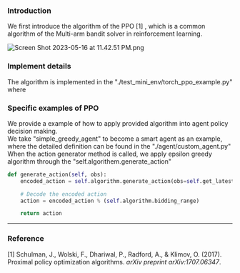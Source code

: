 ### Introduction 
We first introduce the algorithm of the PPO [1] , which is a common algorithm of the Multi-arm bandit solver in reinforcement learning.

![Screen Shot 2023-05-16 at 11.42.51 PM.png](https://intranetproxy.alipay.com/skylark/lark/0/2023/png/158408/1684305808109-b1c385cc-3e7a-43a8-9293-8b1640b52f90.png#clientId=u9d627278-ea4f-4&from=drop&id=u447c3e4c&originHeight=349&originWidth=776&originalType=binary&ratio=1&rotation=0&showTitle=false&size=84067&status=done&style=none&taskId=ud3e7a682-2e19-4b9c-92a5-c733b59907c&title=)

### Implement details 
The algorithm is implemented in the "./test_mini_env/torch_ppo_example.py" where  


### Specific examples of PPO
We provide a example of how to apply provided algorithm into agent policy decision making.<br />We take "simple_greedy_agent" to become a smart agent as an example, where the detailed definition can be found in the "./agent/custom_agent.py"<br />When the action generator method is called, we apply epsilon greedy algorithm through the "self.algorithem.generate_action"
```python
def generate_action(self, obs):
    encoded_action = self.algorithm.generate_action(obs=self.get_latest_true_value())

    # Decode the encoded action 
    action = encoded_action % (self.algorithm.bidding_range)

    return action
```



---

### Reference
[1] Schulman, J., Wolski, F., Dhariwal, P., Radford, A., & Klimov, O. (2017). Proximal policy optimization algorithms. _arXiv preprint arXiv:1707.06347_.
